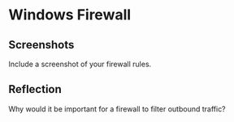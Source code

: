 # Windows Firewall

## Screenshots

Include a screenshot of your firewall rules.

## Reflection

Why would it be important for a firewall to filter outbound traffic?
